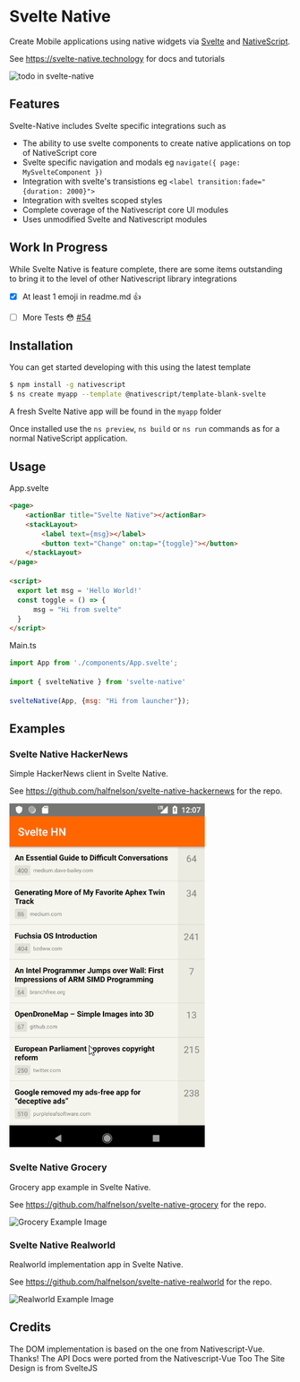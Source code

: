# Svelte Native

Create Mobile applications using native widgets via [Svelte](https://github.com/sveltejs/svelte) and [NativeScript](https://github.com/nativescript/nativescript).

See https://svelte-native.technology for docs and tutorials

![todo in svelte-native](https://raw.githubusercontent.com/halfnelson/svelte-native/master/nativescript-svelte-todo.gif)

## Features

Svelte-Native includes Svelte specific integrations such as

 * The ability to use svelte components to create native applications on top of NativeScript core
 * Svelte specific navigation and modals eg `navigate({ page: MySvelteComponent })`
 * Integration with svelte's transistions eg `<label transition:fade="{duration: 2000}">`
 * Integration with sveltes scoped styles
 * Complete coverage of the Nativescript core UI modules
 * Uses unmodified Svelte and Nativescript modules

## Work In Progress

While Svelte Native is feature complete, there are some items outstanding to bring it to the level of other Nativescript library integrations

 - [x] At least 1 emoji in readme.md :+1:
 - [ ] More Tests 😳 [#54](https://github.com/halfnelson/svelte-native/issues/54)
 

## Installation

You can get started developing with this using the latest template

```bash
$ npm install -g nativescript
$ ns create myapp --template @nativescript/template-blank-svelte
```

A fresh Svelte Native app will be found in the `myapp` folder

Once installed use the `ns preview`, `ns build` or `ns run` commands as for a normal NativeScript application. 

## Usage

App.svelte
```html
<page>
    <actionBar title="Svelte Native"></actionBar>
    <stackLayout>
        <label text={msg}></label>
        <button text="Change" on:tap="{toggle}"></button>
    </stackLayout>
</page>

<script>
  export let msg = 'Hello World!'
  const toggle = () => {
      msg = "Hi from svelte"
  }
</script>
```

Main.ts
```js
import App from './components/App.svelte';

import { svelteNative } from 'svelte-native'

svelteNative(App, {msg: "Hi from launcher"});
```

## Examples

### Svelte Native HackerNews

Simple HackerNews client in Svelte Native.

See https://github.com/halfnelson/svelte-native-hackernews for the repo.

![HackerNews Example Image](https://raw.githubusercontent.com/halfnelson/svelte-native-hackernews/master/nativescript-svelte-hn.gif)

### Svelte Native Grocery

Grocery app example in Svelte Native.

See https://github.com/halfnelson/svelte-native-grocery for the repo.

![Grocery Example Image](https://raw.githubusercontent.com/halfnelson/svelte-native-grocery/master/nativescript-svelte-grocery.gif)

### Svelte Native Realworld

Realworld implementation app in Svelte Native.

See https://github.com/halfnelson/svelte-native-realworld for the repo.

![Realworld Example Image](https://raw.githubusercontent.com/halfnelson/svelte-native-realworld/master/nativescript-svelte-realworld.gif)


## Credits

The DOM implementation is based on the one from Nativescript-Vue. Thanks!
The API Docs were ported from the Nativescript-Vue Too
The Site Design is from SvelteJS

